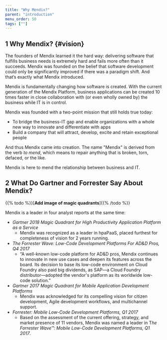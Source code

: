 ```yaml
---
title: "Why Mendix?"
parent: "introduction"
menu_order: 50
tags: [""]
---
```


## 1 Why Mendix? {#vision}

The founders of Mendix learned it the hard way: delivering software that fulfills business needs is extremely hard and fails more often than it succeeds. Mendix was founded on the belief that software development could only be significantly improved if there was a paradigm shift. And that’s exactly what Mendix introduced.

Mendix is fundamentally changing how software is created. With the current generation of the Mendix Platform, business applications can be created 10 times faster in close collaboration with (or even wholly owned by) the business while IT is in control.

Mendix was founded with a two-point mission that still holds true today:

* To bridge the business-IT gap and enable organizations with a whole new way to innovate and differentiate with apps
* Build a company that will attract, develop, excite and retain exceptional people

And thus Mendix came into creation. The name "Mendix" is derived from the verb *to mend*, which means to repair anything that is broken, torn, defaced, or the like.

Mendix is here to mend the relationship between business and IT.

## 2 What Do Gartner and Forrester Say About Mendix?

{{% todo %}}[**Add image of magic quadrants**]{{% /todo %}}

Mendix is a leader in four analyst reports at the same time:

* *Gartner 2018 Magic Quadrant for High Productivity Application Platform as a Service*
    * Mendix was recognized as a leader in hpaPaaS, placed furthest for completeness of vision for 2 years running.
* *The Forrester Wave: Low-Code Development Platforms For AD&D Pros, Q4 2017*
    * “A well-known low-code platform for AD&D pros, Mendix continues to innovate in new use cases and deepen its features across the board. Its decision to base its low-code environment on Cloud Foundry also paid big dividends, as SAP—a Cloud Foundry distributor—adopted the vendor's platform as its worldwide low-code solution.”
* *Gartner 2017 Magic Quadrant for Mobile Application Development Platforms*
    * Mendix was acknowledged for its compelling vision for citizen development, Agile development workflows, and multichannel support.
* *Forrester: Mobile Low-Code Development Platforms, Q1 2017*
    * Based on the assessment of the current offering, strategy, and market presence of 11 vendors, Mendix was named a leader in T*he Forrester Wave™: Mobile Low-Code Development Platforms, Q1 2017*.